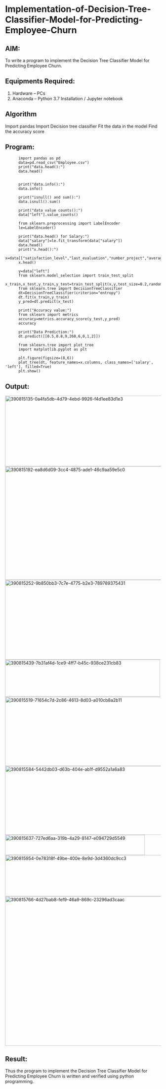 # Implementation-of-Decision-Tree-Classifier-Model-for-Predicting-Employee-Churn

## AIM:
To write a program to implement the Decision Tree Classifier Model for Predicting Employee Churn.

## Equipments Required:
1. Hardware – PCs
2. Anaconda – Python 3.7 Installation / Jupyter notebook

## Algorithm
Import pandas
Import Decision tree classifier
Fit the data in the model
Find the accuracy score 

## Program:
```
      import pandas as pd
      data=pd.read_csv("Employee.csv")
      print("data.head():")
      data.head()

      
      print("data.info():")
      data.info()

      print("isnull() and sum():")
      data.isnull().sum()

      print("data value counts():")
      data["left"].value_counts()

      from sklearn.preprocessing import LabelEncoder
      le=LabelEncoder()

      print("data.head() for Salary:")
      data["salary"]=le.fit_transform(data["salary"])
      data.head()
      print("x.head():")
      x=data[["satisfaction_level","last_evaluation","number_project","average_montly_hours","time_spend_company","Work_accident","promotion_last_5years","salary"]]
      x.head()

      y=data["left"]
      from sklearn.model_selection import train_test_split
      x_train,x_test,y_train,y_test=train_test_split(x,y,test_size=0.2,random_state=100)
      from sklearn.tree import DecisionTreeClassifier
      dt=DecisionTreeClassifier(criterion="entropy")
      dt.fit(x_train,y_train)
      y_pred=dt.predict(x_test)

      print("Accuracy value:")
      from sklearn import metrics
      accuracy=metrics.accuracy_score(y_test,y_pred)
      accuracy

      print("Data Prediction:")
      dt.predict([[0.5,0.8,9,260,6,0,1,2]])

      from sklearn.tree import plot_tree
      import matplotlib.pyplot as plt
      
      plt.figure(figsize=(8,6))
      plot_tree(dt, feature_names=x.columns, class_names=['salary', 'left'], filled=True)
      plt.show()
```


## Output:

<img width="1232" height="228" alt="390815135-0a4fa5db-4d79-4ebd-9926-f4d1ee83d1e3" src="https://github.com/user-attachments/assets/e517c1b0-a79b-4f6e-9a3f-e4f7a6a59dd1" />


<img width="980" height="366" alt="390815192-ea8d6d09-3cc4-4875-ade1-46c9aa59e5c0" src="https://github.com/user-attachments/assets/a7701698-ab9a-4b34-b13c-3a873f677eaa" />



<img width="843" height="257" alt="390815252-9b850bb3-7c7e-4775-b2e3-789789375431" src="https://github.com/user-attachments/assets/a1b0f8c4-e105-4b9b-9cb3-228eff6caeca" />



<img width="501" height="120" alt="390815439-7b31af4d-1ce9-4ff7-b45c-938ce231cb83" src="https://github.com/user-attachments/assets/e162577b-4975-40af-8c2d-5199a6ee5abe" />


<img width="1247" height="223" alt="390815519-71654c7d-2c86-4613-8d03-a010cb8a2b11" src="https://github.com/user-attachments/assets/3384a6a4-14d8-4d8b-8067-c2e3ca149a88" />


<img width="1226" height="222" alt="390815584-5442db03-d63b-404e-ab1f-d9552a1a6a83" src="https://github.com/user-attachments/assets/b3ec8b3d-d1b3-48af-ba6e-793dcdf9b3f3" />


<img width="452" height="65" alt="390815637-727ed6aa-319b-4a29-8147-e094729d5549" src="https://github.com/user-attachments/assets/0321f40b-7963-4f0b-a308-9e8abedff731" />

<img width="1247" height="133" alt="390815954-0e78318f-49be-400e-8e9d-3d4360dc9cc3" src="https://github.com/user-attachments/assets/56b869da-c49c-4f1e-bfe7-3131806de20a" />



<img width="651" height="482" alt="390815766-4d27bab8-fef9-46a9-869c-23296ad3caac" src="https://github.com/user-attachments/assets/92dbaf6b-8d00-4125-9355-43f13464a9a3" />



## Result:
Thus the program to implement the  Decision Tree Classifier Model for Predicting Employee Churn is written and verified using python programming.
